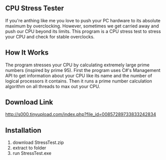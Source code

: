 ## CPU Stress Tester
If you're anthing like me you love to push your PC hardware to its absolute maximum by overclocking.
However, sometimes we get carried away and push our CPU beyond its limits. This program is a CPU 
stress test to stress your CPU and check for stable overclocks.

## How It Works
The program stresses your CPU by calculating extremely large prime numbers (inspired by prime 95).
First the program uses C#'s Management API to get information about your CPU like its 
name and the number of logical processors it contains. Then it runs a prime number calculation algorithm
on all threads to max out your CPU.

## Download Link
http://s000.tinyupload.com/index.php?file_id=00857289733833242834

## Installation
1. download StressTest.zip
2. extract to folder
3. run StressTest.exe
